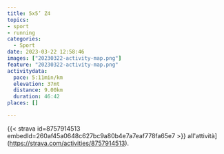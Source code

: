 ```yaml
---
title: 5x5’ Z4
topics:
- sport
- running
categories:
  - Sport
date: 2023-03-22 12:58:46
images: ["20230322-activity-map.png"]
feature: "20230322-activity-map.png"
activitydata:
  pace: 5:11min/km
  elevation: 37mt
  distance: 9.00km
  duration: 46:42
places: []

---
```









{{< strava id=8757914513 embedId=260af45a0648c627bc9a80b4e7a7eaf778fa65e7 >}} all'attività](https://strava.com/activities/8757914513).
